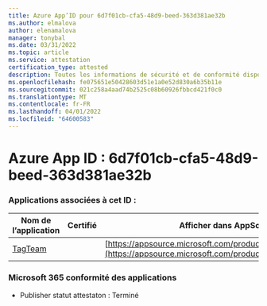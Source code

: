 ```yaml
---
title: Azure App’ID pour 6d7f01cb-cfa5-48d9-beed-363d381ae32b
ms.author: elmalova
author: elenamalova
manager: tonybal
ms.date: 03/31/2022
ms.topic: article
ms.service: attestation
certification_type: attested
description: Toutes les informations de sécurité et de conformité disponibles pour 6d7f01cb-cfa5-48d9-beed-363d381ae32b.
ms.openlocfilehash: fe075651e50428603d51e1a0e52d830a6b35b11e
ms.sourcegitcommit: 021c258a4aad74b2525c08b60926fbbcd421f0c0
ms.translationtype: MT
ms.contentlocale: fr-FR
ms.lasthandoff: 04/01/2022
ms.locfileid: "64600583"
---
```

# <a name="azure-app-id-6d7f01cb-cfa5-48d9-beed-363d381ae32b"></a>Azure App ID : 6d7f01cb-cfa5-48d9-beed-363d381ae32b


### <a name="apps-associated-with-this-id"></a>Applications associées à cet ID :
| **Nom de l’application** | **Certifié** | **Afficher dans AppSource** |
|--------------|---------------|-----------------------|
| [TagTeam](../forward/WA200002829.md) |  | [https://appsource.microsoft.com/product/office/WA200002829](https://appsource.microsoft.com/product/office/WA200002829) |

### <a name="microsoft-365-app-compliance-status"></a>Microsoft 365 conformité des applications
- Publisher statut attestaton : Terminé
